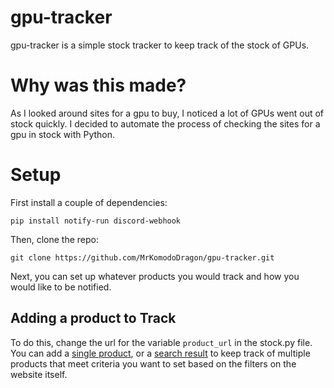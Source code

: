 # gpu-tracker
gpu-tracker is a simple stock tracker to keep track of the stock of GPUs.

# Why was this made?
As I looked around sites for a gpu to buy, I noticed a lot of GPUs went out of stock quickly. I decided to automate the process of checking the sites for a gpu in stock with Python.

# Setup

First install a couple of dependencies: 

```
pip install notify-run discord-webhook
```

Then, clone the repo:

```
git clone https://github.com/MrKomodoDragon/gpu-tracker.git
```

Next, you can set up whatever products you would track and how you would like to be notified.

## Adding a product to Track

To do this, change the url for the variable `product_url` in the stock.py file. You can add a [single product](https://www.bestbuy.com/site/apple-airpods-pro-white/5706659.p?skuId=5706659), or a [search result](https://www.bestbuy.com/site/searchpage.jsp?_dyncharset=UTF-8&id=pcat17071&iht=y&keys=keys&ks=960&list=n&qp=category_facet%3DGPUs%20%2F%20Video%20Graphics%20Cards~abcat0507002&sc=Global&st=gtx%201660%20super&type=page&usc=All%20Categories) to keep track of multiple products that meet criteria you want to set based on the filters on the website itself. 


